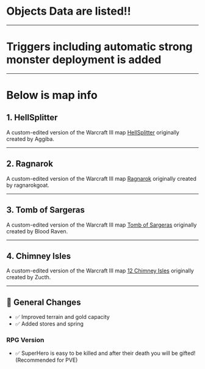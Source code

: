 # Objects Data are listed!!

---

# Triggers including automatic strong monster deployment is added

---

# Below is map info

## 1. HellSplitter

A custom-edited version of the Warcraft III map [HellSplitter](https://www.hiveworkshop.com/threads/hellsplitter-updated.324570/) originally created by Aggiba.

---

## 2. Ragnarok

A custom-edited version of the Warcraft III map [Ragnarok](https://www.hiveworkshop.com/threads/ragnarok.239151/) originally created by ragnarokgoat.  


---

## 3. Tomb of Sargeras

A custom-edited version of the Warcraft III map [Tomb of Sargeras](https://www.hiveworkshop.com/threads/tomb-of-sargeras.192673/) originally created by Blood Raven.  


---

## 4. Chimney Isles

A custom-edited version of the Warcraft III map [12 Chimney Isles](https://www.hiveworkshop.com/threads/12-chimney-isles.341010/) originally created by Zucth.  

---

## 🔧 General Changes 

- ✅ Improved terrain and gold capacity
- ✅ Added stores and spring

  
### RPG Version
- ✅ SuperHero is easy to be killed and after their death you will be gifted! (Recommended for PVE)
